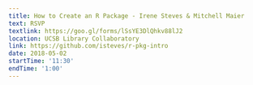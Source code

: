 ```yaml
---
title: How to Create an R Package - Irene Steves & Mitchell Maier
text: RSVP
textlink: https://goo.gl/forms/lSsYE3DlQhkv88lJ2
location: UCSB Library Collaboratory
link: https://github.com/isteves/r-pkg-intro
date: 2018-05-02
startTime: '11:30'
endTime: '1:00'
---
```

